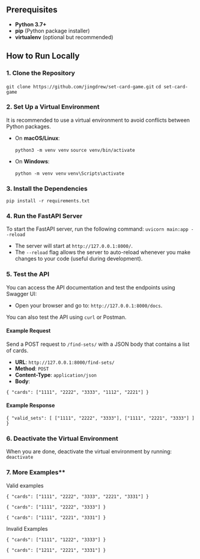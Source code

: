 
## Prerequisites

- **Python 3.7+**
- **pip** (Python package installer)
- **virtualenv** (optional but recommended)

## How to Run Locally

### 1. Clone the Repository

`git clone https://github.com/jingdrew/set-card-game.git`
`cd set-card-game`

### 2. Set Up a Virtual Environment

It is recommended to use a virtual environment to avoid conflicts between Python packages.

-   On **macOS/Linux**:

    `python3 -m venv venv`
    `source venv/bin/activate` 
    
-   On **Windows**:

    `python -m venv venv`
    `venv\Scripts\activate` 
    

### 3. Install the Dependencies

`pip install -r requirements.txt` 

### 4. Run the FastAPI Server

To start the FastAPI server, run the following command:
`uvicorn main:app --reload` 

-   The server will start at `http://127.0.0.1:8000/`.
-   The `--reload` flag allows the server to auto-reload whenever you make changes to your code (useful during development).

### 5. Test the API

You can access the API documentation and test the endpoints using Swagger UI:

-   Open your browser and go to: `http://127.0.0.1:8000/docs`.

You can also test the API using `curl` or Postman.

#### Example Request

Send a POST request to `/find-sets/` with a JSON body that contains a list of cards.

-   **URL**: `http://127.0.0.1:8000/find-sets/`
-   **Method**: `POST`
-   **Content-Type**: `application/json`
-   **Body**:

`{
  "cards": ["1111", "2222", "3333", "1112", "2221"]
}` 

#### Example Response

`{
  "valid_sets": [
    ["1111", "2222", "3333"],
    ["1111", "2221", "3333"]
  ]
}` 

### 6. Deactivate the Virtual Environment

When you are done, deactivate the virtual environment by running:
`deactivate` 

### 7. More Examples**

Valid examples

`{
    "cards": ["1111", "2222", "3333", "2221", "3331"]
}`

`{
    "cards": ["1111", "2222", "3333"]
}`

`{
    "cards": ["1111", "2221", "3331"]
}`


Invalid Examples


`{
    "cards": ["1111", "1222", "3333"]
}`

`{
    "cards": ["1211", "2221", "3331"]
}`
